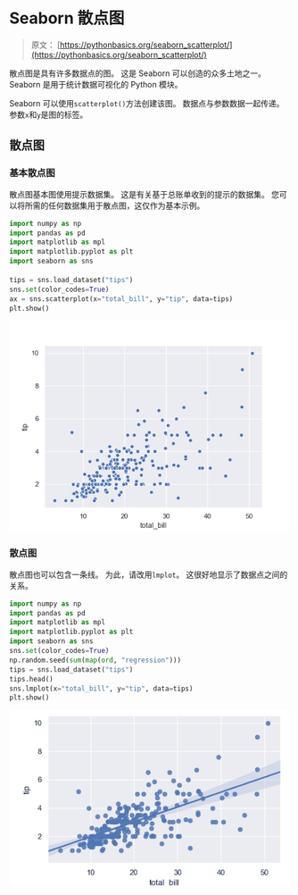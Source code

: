 # Seaborn 散点图

> 原文： [https://pythonbasics.org/seaborn_scatterplot/](https://pythonbasics.org/seaborn_scatterplot/)

散点图是具有许多数据点的图。 这是 Seaborn 可以创造的众多土地之一。 Seaborn 是用于统计数据可视化的 Python 模块。

Seaborn 可以使用`scatterplot()`方法创建该图。 数据点与参数数据一起传递。 参数`x`和`y`是图的标签。



## 散点图

### 基本散点图

散点图基本图使用提示数据集。 这是有关基于总账单收到的提示的数据集。 您可以将所需的任何数据集用于散点图，这仅作为基本示例。

```py
import numpy as np
import pandas as pd
import matplotlib as mpl
import matplotlib.pyplot as plt
import seaborn as sns

tips = sns.load_dataset("tips")
sns.set(color_codes=True)
ax = sns.scatterplot(x="total_bill", y="tip", data=tips)
plt.show()

```

![scatterplot basic](img/17f3a0c162e06ed8bb6a16a34a0eff4e.jpg)

### 散点图

散点图也可以包含一条线。 为此，请改用`lmplot`。 这很好地显示了数据点之间的关系。

```py
import numpy as np
import pandas as pd
import matplotlib as mpl
import matplotlib.pyplot as plt
import seaborn as sns
sns.set(color_codes=True)
np.random.seed(sum(map(ord, "regression")))
tips = sns.load_dataset("tips")
tips.head()
sns.lmplot(x="total_bill", y="tip", data=tips)
plt.show()

```

![scatterplot](img/fa1216543bb20389c59adc1ddb210fc0.jpg)